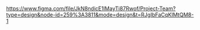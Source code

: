 https://www.figma.com/file/JkN8ndicE1lMayTi87Rwof/Project-Team?type=design&node-id=259%3A3811&mode=design&t=RJgIbFaCqKIMtQM8-1
